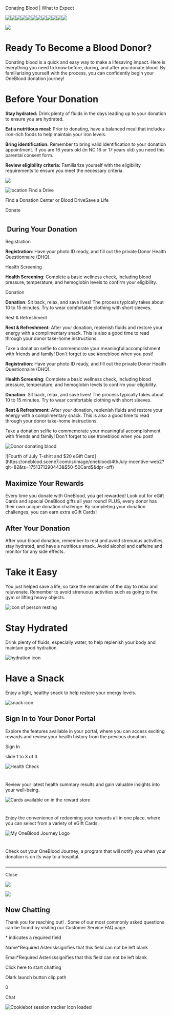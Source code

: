 Donating Blood | What to Expect 

![](https://d.adroll.com/cm/b/out?adroll_fpc=57fe2a162d8549eaa46e1bc5852b5df6-1751379858168&flg=1&pv=58463925335.47631&arrfrr=https%3A%2F%2Fwww.oneblood.org%2Fgive-blood%2Fbasics%2Fprepare-to-donate.html&advertisable=4V6SPSUFKVD2LNRWXAR54S)![](https://d.adroll.com/cm/bombora/out?adroll_fpc=57fe2a162d8549eaa46e1bc5852b5df6-1751379858168&flg=1&pv=58463925335.47631&arrfrr=https%3A%2F%2Fwww.oneblood.org%2Fgive-blood%2Fbasics%2Fprepare-to-donate.html&advertisable=4V6SPSUFKVD2LNRWXAR54S)![](https://d.adroll.com/cm/experian/out?adroll_fpc=57fe2a162d8549eaa46e1bc5852b5df6-1751379858168&flg=1&pv=58463925335.47631&arrfrr=https%3A%2F%2Fwww.oneblood.org%2Fgive-blood%2Fbasics%2Fprepare-to-donate.html&advertisable=4V6SPSUFKVD2LNRWXAR54S)![](https://d.adroll.com/cm/g/out?adroll_fpc=57fe2a162d8549eaa46e1bc5852b5df6-1751379858168&flg=1&pv=58463925335.47631&arrfrr=https%3A%2F%2Fwww.oneblood.org%2Fgive-blood%2Fbasics%2Fprepare-to-donate.html&advertisable=4V6SPSUFKVD2LNRWXAR54S)![](https://d.adroll.com/cm/index/out?adroll_fpc=57fe2a162d8549eaa46e1bc5852b5df6-1751379858168&flg=1&pv=58463925335.47631&arrfrr=https%3A%2F%2Fwww.oneblood.org%2Fgive-blood%2Fbasics%2Fprepare-to-donate.html&advertisable=4V6SPSUFKVD2LNRWXAR54S)![](https://d.adroll.com/cm/n/out?adroll_fpc=57fe2a162d8549eaa46e1bc5852b5df6-1751379858168&flg=1&pv=58463925335.47631&arrfrr=https%3A%2F%2Fwww.oneblood.org%2Fgive-blood%2Fbasics%2Fprepare-to-donate.html&advertisable=4V6SPSUFKVD2LNRWXAR54S)![](https://d.adroll.com/cm/o/out?adroll_fpc=57fe2a162d8549eaa46e1bc5852b5df6-1751379858168&flg=1&pv=58463925335.47631&arrfrr=https%3A%2F%2Fwww.oneblood.org%2Fgive-blood%2Fbasics%2Fprepare-to-donate.html&advertisable=4V6SPSUFKVD2LNRWXAR54S)![](https://d.adroll.com/cm/outbrain/out?adroll_fpc=57fe2a162d8549eaa46e1bc5852b5df6-1751379858168&flg=1&pv=58463925335.47631&arrfrr=https%3A%2F%2Fwww.oneblood.org%2Fgive-blood%2Fbasics%2Fprepare-to-donate.html&advertisable=4V6SPSUFKVD2LNRWXAR54S)![](https://d.adroll.com/cm/pubmatic/out?adroll_fpc=57fe2a162d8549eaa46e1bc5852b5df6-1751379858168&flg=1&pv=58463925335.47631&arrfrr=https%3A%2F%2Fwww.oneblood.org%2Fgive-blood%2Fbasics%2Fprepare-to-donate.html&advertisable=4V6SPSUFKVD2LNRWXAR54S)![](https://d.adroll.com/cm/taboola/out?adroll_fpc=57fe2a162d8549eaa46e1bc5852b5df6-1751379858168&flg=1&pv=58463925335.47631&arrfrr=https%3A%2F%2Fwww.oneblood.org%2Fgive-blood%2Fbasics%2Fprepare-to-donate.html&advertisable=4V6SPSUFKVD2LNRWXAR54S)![](https://d.adroll.com/cm/triplelift/out?adroll_fpc=57fe2a162d8549eaa46e1bc5852b5df6-1751379858168&flg=1&pv=58463925335.47631&arrfrr=https%3A%2F%2Fwww.oneblood.org%2Fgive-blood%2Fbasics%2Fprepare-to-donate.html&advertisable=4V6SPSUFKVD2LNRWXAR54S)![](https://d.adroll.com/cm/x/out?adroll_fpc=57fe2a162d8549eaa46e1bc5852b5df6-1751379858168&flg=1&pv=58463925335.47631&arrfrr=https%3A%2F%2Fwww.oneblood.org%2Fgive-blood%2Fbasics%2Fprepare-to-donate.html&advertisable=4V6SPSUFKVD2LNRWXAR54S)

![](https://x.adroll.com/attribution/trigger?fpc=57fe2a162d8549eaa46e1bc5852b5df6&advertisable_eid=4V6SPSUFKVD2LNRWXAR54S&conversion_type=PageView&conversion_value=0.0&currency=USC&flg=1&pv=58463925335.47631&arrfrr=https%3A%2F%2Fwww.oneblood.org%2Fgive-blood%2Fbasics%2Fprepare-to-donate.html)

# Ready To Become a Blood Donor?

Donating blood is a quick and easy way to make a lifesaving impact. Here is everything you need to know before, during, and after you donate blood. By familiarizing yourself with the process, you can confidently begin your OneBlood donation journey!

# Before Your Donation

**Stay hydrated:** Drink plenty of fluids in the days leading up to your donation to ensure you are hydrated.  
  
**Eat a nutritious meal:** Prior to donating, have a balanced meal that includes iron-rich foods to help maintain your iron levels.  
  
**Bring identification:** Remember to bring valid identification to your donation appointment. If you are 16 years old (in NC 16 or 17 years old) you need this parental consent form.  
  
**Review eligibility criteria:** Familiarize yourself with the eligibility requirements to ensure you meet the necessary criteria.

 ![](https://oneblood.scene7.com/is/image/oneblood/donor-fb-peace-sign:teaserLeftRight) 

 ![location](/etc.clientlibs/oneblood/clientlibs/clientlib-site/resources/images/Location-red.svg)  Find a Drive

Find a Donation Center or Blood DriveSave a Life

Donate

# 

##  **During Your Donation**

 Registration

**Registration**: Have your photo ID ready, and fill out the private Donor Health Questionnaire (DHQ).

 Health Screening

**Health Screening**: Complete a basic wellness check, including blood pressure, temperature, and hemoglobin levels to confirm your eligibility.

 Donation

**Donation**: Sit back, relax, and save lives! The process typically takes about 10 to 15 minutes. Try to wear comfortable clothing with short sleeves.

 Rest & Refreshment

**Rest & Refreshment**: After your donation, replenish fluids and restore your energy with a complimentary snack. This is also a good time to read through your donor take-home instructions.

 

Take a donation selfie to commemorate your meaningful accomplishment with friends and family! Don't forget to use #oneblood when you post!

 

**Registration**: Have your photo ID ready, and fill out the private Donor Health Questionnaire (DHQ).

**Health Screening**: Complete a basic wellness check, including blood pressure, temperature, and hemoglobin levels to confirm your eligibility.

**Donation**: Sit back, relax, and save lives! The process typically takes about 10 to 15 minutes. Try to wear comfortable clothing with short sleeves.

**Rest & Refreshment**: After your donation, replenish fluids and restore your energy with a complimentary snack. This is also a good time to read through your donor take-home instructions.

Take a donation selfie to commemorate your meaningful accomplishment with friends and family! Don't forget to use #oneblood when you post!

![Donor donating blood](https://oneblood.scene7.com/is/image/oneblood/donor-fb-153368)

![Fourth of July T-shirt and $20 eGift Card](https://oneblood.scene7.com/is/image/oneblood/4thJuly-incentive-web2?qlt=82&ts=1751371290443&$50-50Card$&dpr=off)

## Maximize Your Rewards

Every time you donate with OneBlood, you get rewarded! Look out for eGift Cards and special OneBlood gifts all year round! PLUS, every donor has their own unique donation challenge. By completing your donation challenges, you can earn extra eGift Cards!

## After Your Donation

After your blood donation, remember to rest and avoid strenuous activities, stay hydrated, and have a nutritious snack. Avoid alcohol and caffeine and monitor for any side effects. 

# Take it Easy

You just helped save a life, so take the remainder of the day to relax and rejuvenate. Remember to avoid strenuous activities such as going to the gym or lifting heavy objects.

![icon of person resting](https://oneblood.scene7.com/is/content/oneblood/icon-prepare-rest?ts=1729697105744&$IconLarge$&dpr=off)

# Stay Hydrated

Drink plenty of fluids, especially water, to help replenish your body and maintain good hydration.

![hydration icon](https://oneblood.scene7.com/is/content/oneblood/icon-prepare-hydrate?ts=1729697137434&$IconLarge$&dpr=off)

# Have a Snack

Enjoy a light, healthy snack to help restore your energy levels.

![snack icon](https://oneblood.scene7.com/is/content/oneblood/icon-prepare-snack?ts=1729697136165&$IconLarge$&dpr=off)

## Sign In to Your Donor Portal

Explore the features available in your portal, where you can access exciting rewards and review your health history from the previous donation.

 Sign In

slide 1 to 3 of 3

![Health Check](https://www.oneblood.org/content/dam/oneblood/graphics/images/healthcheck-1146913659-1920px.jpg)

# 

Review your latest health summary results and gain valuable insights into your well-being.

![Cards available on in the reward store](https://www.oneblood.org/content/dam/oneblood/graphics/images/find-partners-blur-with-hand.jpg)

# 

Enjoy the convenience of redeeming your rewards all in one place, where you can select from a variety of eGift Cards.

![My OneBlood Journey Logo](https://www.oneblood.org/content/dam/oneblood/graphics/images/journey-of-blood-map-pin-1169236505.jpg)

# 

Check out your OneBlood Journey, a program that will notify you when your donation is on its way to a hospital.

  

##### 

* * *

 Close 

![](https://data.adxcel-ec2.com/pixel/?ad_log=referer&action=content&pixid=d42d7a50-8720-4af0-92e9-eaef21550808)

![](https://bat.bing.com/action/0?ti=56352197&tm=al001&Ver=2&mid=fd2985af-e2e5-4c4a-a0ce-dbab0f25cce6&bo=2&sid=1dfd4780568211f0abda19b1576077ab&vid=1dfd4ca0568211f0b61a297b467cf0ae&vids=0&msclkid=N&uach=pv%3D19.0.0&pi=918639831&lg=en-US&sw=1536&sh=864&sc=24&nwd=1&tl=Donating%20Blood%20%7C%20What%20to%20Expect&kw=Donation&p=https%3A%2F%2Fwww.oneblood.org%2Fgive-blood%2Fbasics%2Fprepare-to-donate.html&r=&lt=1968&pt=1751380876240,,,,,6,6,6,6,6,,10,271,272,274,1434,1435,1968,,,&pn=0,0&mtp=1&evt=pageLoad&sv=1&asc=G&cdb=AQIT&rn=273043)

## Now Chatting

Thank you for reaching out! . Some of our most commonly asked questions can be found by visiting our Customer Service FAQ page.

\* indicates a required field

Name\*Required Asterisksignifies that this field can not be left blank

Email\*Required Asterisksignifies that this field can not be left blank

Click here to start chatting

Olark launch button clip path

0

Chat

![Cookiebot session tracker icon loaded](https://imgsct.cookiebot.com/1.gif?dgi=0f23623f-34b4-4ae5-a0d0-3e3fc93fef65)